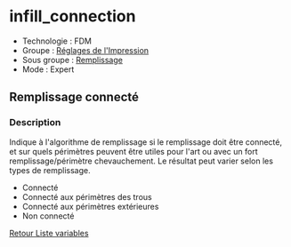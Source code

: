 # infill_connection

* Technologie : FDM
* Groupe : [Réglages de l'Impression](../print_settings/print_settings.md)
* Sous groupe : [Remplissage](../print_settings/print_settings.md#remplissage) 
* Mode : Expert

## Remplissage connecté

### Description

Indique à l'algorithme de remplissage si le remplissage doit être connecté, et sur quels périmètres peuvent être utiles pour l'art ou avec un fort remplissage/périmètre chevauchement. Le résultat peut varier selon les types de remplissage.

 - Connecté
 - Connecté aux périmètres des trous
 - Connecté aux périmètres extérieures
 - Non connecté

[Retour Liste variables](variable_list.md)
